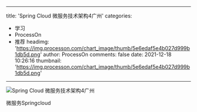 
---
title: 'Spring Cloud 微服务技术架构4广州'
categories: 
 - 学习
 - ProcessOn
 - 推荐
headimg: 'https://img.processon.com/chart_image/thumb/5e6edaf5e4b027d999b1db5d.png'
author: ProcessOn
comments: false
date: 2021-12-18 10:26:16
thumbnail: 'https://img.processon.com/chart_image/thumb/5e6edaf5e4b027d999b1db5d.png'
---

<div>   
<img class="thumb" alt="Spring Cloud 微服务技术架构4广州" src="https://img.processon.com/chart_image/thumb/5e6edaf5e4b027d999b1db5d.png" referrerpolicy="no-referrer">
<p>微服务Springcloud</p>  
</div>
            